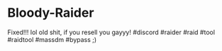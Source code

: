 # Bloody-Raider
Fixed!!! lol old shit, if you resell you gayyy! #discord #raider #raid #tool #raidtool #massdm #bypass ;)
